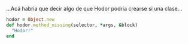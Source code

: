 ...Acá habria que decir algo de que Hodor podria crearse si una clase...


```ruby
hodor = Object.new
def hodor.method_missing(selector, *args, &block)
  "Hodor!"
end
```

